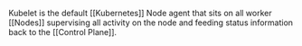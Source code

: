 Kubelet is the default [[Kubernetes]] Node agent that sits on all worker [[Nodes]] supervising all activity on the node and feeding status information back to the [[Control Plane]].